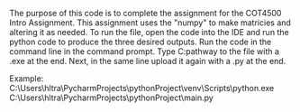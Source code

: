 The purpose of this code is to complete the assignment for the COT4500 Intro Assignment. This assignment uses the "numpy" to make matricies and altering it as needed. To run the file, open the code into the IDE and run the python code to produce the three desired outputs. Run the code in the command line in the command prompt. Type C:pathway to the file with a .exe at the end. Next, in the same line upload it again with a .py at the end. 

Example: C:\Users\hltra\PycharmProjects\pythonProject\venv\Scripts\python.exe C:\Users\hltra\PycharmProjects\pythonProject\main.py 
